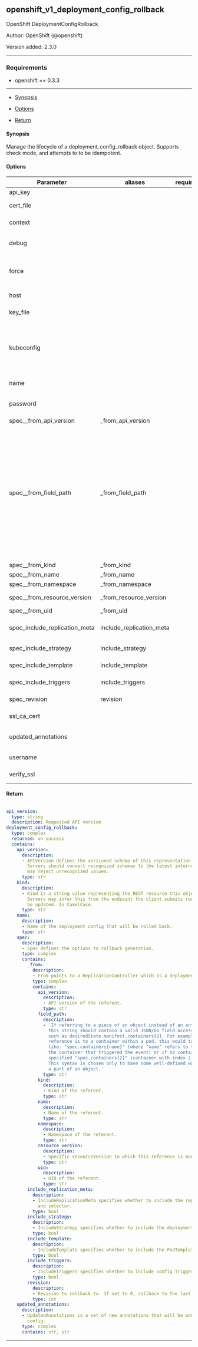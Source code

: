 
## openshift_v1_deployment_config_rollback

OpenShift DeploymentConfigRollback

Author: OpenShift (@openshift)

Version added: 2.3.0





---
### Requirements

* openshift == 0.3.3




---

  * [Synopsis](#synopsis)

  * [Options](#options)


* [Return](#return)



#### Synopsis
Manage the lifecycle of a deployment_config_rollback object. Supports check mode, and attempts to to be idempotent.


#### Options

| Parameter     |  aliases     | required    | default  | choices    | comments |
| ------------- |------------- |-------------| ---------|----------- |--------- |
| api_key  |  |   |  | |  Token used to connect to the API.  |
| cert_file  |  |   |  | |  Path to a certificate used to authenticate with the API.  |
| context  |  |   |  | |  The name of a context found in the Kubernetes config file.  |
| debug  |  |   |  False  | |  Enable debug output from the OpenShift helper. Logging info is written to KubeObjHelper.log  |
| force  |  |   |  False  | |  If set to C(True), and I(state) is C(present), an existing object will updated, and lists will be replaced, rather than merged.  |
| host  |  |   |  | |  Provide a URL for acessing the Kubernetes API.  |
| key_file  |  |   |  | |  Path to a key file used to authenticate with the API.  |
| kubeconfig  |  |   |  | |  Path to an existing Kubernetes config file. If not provided, and no other connection options are provided, the openshift client will attempt to load the default configuration file from I(~/.kube/config.json).  |
| name  |  |   |  | |  Name of the deployment config that will be rolled back.  |
| password  |  |   |  | |  Provide a password for connecting to the API. Use in conjunction with I(username).  |
| spec__from_api_version  |  _from_api_version  |   |  | |  API version of the referent.  |
| spec__from_field_path  |  _from_field_path  |   |  | |  If referring to a piece of an object instead of an entire object, this string should contain a valid JSON/Go field access statement, such as desiredState.manifest.containers[2]. For example, if the object reference is to a container within a pod, this would take on a value like: "spec.containers{name}" (where "name" refers to the name of the container that triggered the event) or if no container name is specified "spec.containers[2]" (container with index 2 in this pod). This syntax is chosen only to have some well-defined way of referencing a part of an object.  |
| spec__from_kind  |  _from_kind  |   |  | |  Kind of the referent.  |
| spec__from_name  |  _from_name  |   |  | |  Name of the referent.  |
| spec__from_namespace  |  _from_namespace  |   |  | |  Namespace of the referent.  |
| spec__from_resource_version  |  _from_resource_version  |   |  | |  Specific resourceVersion to which this reference is made, if any.  |
| spec__from_uid  |  _from_uid  |   |  | |  UID of the referent.  |
| spec_include_replication_meta  |  include_replication_meta  |   |  | |  IncludeReplicationMeta specifies whether to include the replica count and selector.  |
| spec_include_strategy  |  include_strategy  |   |  | |  IncludeStrategy specifies whether to include the deployment Strategy.  |
| spec_include_template  |  include_template  |   |  | |  IncludeTemplate specifies whether to include the PodTemplateSpec.  |
| spec_include_triggers  |  include_triggers  |   |  | |  IncludeTriggers specifies whether to include config Triggers.  |
| spec_revision  |  revision  |   |  | |  Revision to rollback to. If set to 0, rollback to the last revision.  |
| ssl_ca_cert  |  |   |  | |  Path to a CA certificate used to authenticate with the API.  |
| updated_annotations  |  |   |  | |  UpdatedAnnotations is a set of new annotations that will be added in the deployment config.  |
| username  |  |   |  | |  Provide a username for connecting to the API.  |
| verify_ssl  |  |   |  | |  Whether or not to verify the API server's SSL certificates.  |









#### Return

```yaml

api_version:
  type: string
  description: Requested API version
deployment_config_rollback:
  type: complex
  returned: on success
  contains:
    api_version:
      description:
      - APIVersion defines the versioned schema of this representation of an object.
        Servers should convert recognized schemas to the latest internal value, and
        may reject unrecognized values.
      type: str
    kind:
      description:
      - Kind is a string value representing the REST resource this object represents.
        Servers may infer this from the endpoint the client submits requests to. Cannot
        be updated. In CamelCase.
      type: str
    name:
      description:
      - Name of the deployment config that will be rolled back.
      type: str
    spec:
      description:
      - Spec defines the options to rollback generation.
      type: complex
      contains:
        _from:
          description:
          - From points to a ReplicationController which is a deployment.
          type: complex
          contains:
            api_version:
              description:
              - API version of the referent.
              type: str
            field_path:
              description:
              - 'If referring to a piece of an object instead of an entire object,
                this string should contain a valid JSON/Go field access statement,
                such as desiredState.manifest.containers[2]. For example, if the object
                reference is to a container within a pod, this would take on a value
                like: "spec.containers{name}" (where "name" refers to the name of
                the container that triggered the event) or if no container name is
                specified "spec.containers[2]" (container with index 2 in this pod).
                This syntax is chosen only to have some well-defined way of referencing
                a part of an object.'
              type: str
            kind:
              description:
              - Kind of the referent.
              type: str
            name:
              description:
              - Name of the referent.
              type: str
            namespace:
              description:
              - Namespace of the referent.
              type: str
            resource_version:
              description:
              - Specific resourceVersion to which this reference is made, if any.
              type: str
            uid:
              description:
              - UID of the referent.
              type: str
        include_replication_meta:
          description:
          - IncludeReplicationMeta specifies whether to include the replica count
            and selector.
          type: bool
        include_strategy:
          description:
          - IncludeStrategy specifies whether to include the deployment Strategy.
          type: bool
        include_template:
          description:
          - IncludeTemplate specifies whether to include the PodTemplateSpec.
          type: bool
        include_triggers:
          description:
          - IncludeTriggers specifies whether to include config Triggers.
          type: bool
        revision:
          description:
          - Revision to rollback to. If set to 0, rollback to the last revision.
          type: int
    updated_annotations:
      description:
      - UpdatedAnnotations is a set of new annotations that will be added in the deployment
        config.
      type: complex
      contains: str, str

```





---